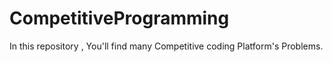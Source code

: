 # CompetitiveProgramming
In this repository , You'll find many Competitive coding Platform's Problems.
